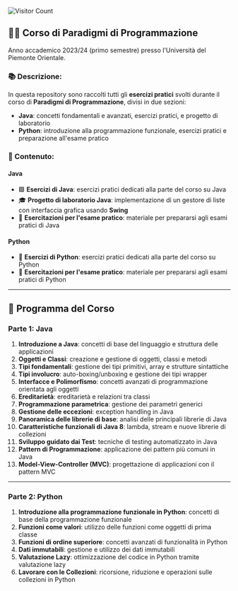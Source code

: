![Visitor Count](https://hits.seeyoufarm.com/api/count/incr/badge.svg?url=https://github.com/AlessandroZappatore/UNIUPO_PARADIGMI_DI_PROGRAMMAZIONE&count_bg=%2379C83D&title_bg=%23555555&icon=github.svg&icon_color=%23E7E7E7&title=visitors&edge_flat=false)

## 🧑‍💻 Corso di **Paradigmi di Programmazione**  
Anno accademico 2023/24 (primo semestre) presso l'Università del Piemonte Orientale.

### 📚 Descrizione:  
In questa repository sono raccolti tutti gli **esercizi pratici** svolti durante il corso di **Paradigmi di Programmazione**, divisi in due sezioni:  
- **Java**: concetti fondamentali e avanzati, esercizi pratici, e progetto di laboratorio  
- **Python**: introduzione alla programmazione funzionale, esercizi pratici e preparazione all'esame pratico

### 📂 Contenuto:  
#### Java
- 🟩 **Esercizi di Java**: esercizi pratici dedicati alla parte del corso su Java  
- 🎓 **Progetto di laboratorio Java**: implementazione di un gestore di liste con interfaccia grafica usando **Swing**  
- 📝 **Esercitazioni per l'esame pratico**: materiale per prepararsi agli esami pratici di Java  

#### Python
- 🐍 **Esercizi di Python**: esercizi pratici dedicati alla parte del corso su Python  
- 📝 **Esercitazioni per l'esame pratico**: materiale per prepararsi agli esami pratici di Python  

---

## 📘 **Programma del Corso**

### Parte 1: **Java**
1. **Introduzione a Java**: concetti di base del linguaggio e struttura delle applicazioni  
2. **Oggetti e Classi**: creazione e gestione di oggetti, classi e metodi  
3. **Tipi fondamentali**: gestione dei tipi primitivi, array e strutture sintattiche  
4. **Tipi involucro**: auto-boxing/unboxing e gestione dei tipi wrapper  
5. **Interfacce e Polimorfismo**: concetti avanzati di programmazione orientata agli oggetti  
6. **Ereditarietà**: ereditarietà e relazioni tra classi  
7. **Programmazione parametrica**: gestione dei parametri generici  
8. **Gestione delle eccezioni**: exception handling in Java  
9. **Panoramica delle librerie di base**: analisi delle principali librerie di Java  
10. **Caratteristiche funzionali di Java 8**: lambda, stream e nuove librerie di collezioni  
11. **Sviluppo guidato dai Test**: tecniche di testing automatizzato in Java  
12. **Pattern di Programmazione**: applicazione dei pattern più comuni in Java  
13. **Model-View-Controller (MVC)**: progettazione di applicazioni con il pattern MVC  

---

### Parte 2: **Python**
1. **Introduzione alla programmazione funzionale in Python**: concetti di base della programmazione funzionale  
2. **Funzioni come valori**: utilizzo delle funzioni come oggetti di prima classe  
3. **Funzioni di ordine superiore**: concetti avanzati di funzionalità in Python  
4. **Dati immutabili**: gestione e utilizzo dei dati immutabili  
5. **Valutazione Lazy**: ottimizzazione del codice in Python tramite valutazione lazy  
6. **Lavorare con le Collezioni**: ricorsione, riduzione e operazioni sulle collezioni in Python  
